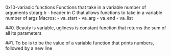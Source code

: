 0x10-variadic functions
Functions that take in a variable number of arguments
stdarg.h - header in C that allows functions to take in a variable number of args
Macros:
	- va_start
	- va_arg
	- va_end
	- va_list

##0. Beauty is variable, ugliness is constant
function that returns the sum of all its parameters

##1. To be is to be the value of a variable
function that prints numbers, followed by a new line
